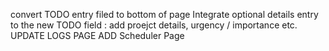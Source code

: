 convert TODO entry filed to bottom of page
Integrate optional details entry to the new TODO field : add proejct details, urgency / importance etc.
UPDATE LOGS PAGE
ADD Scheduler Page